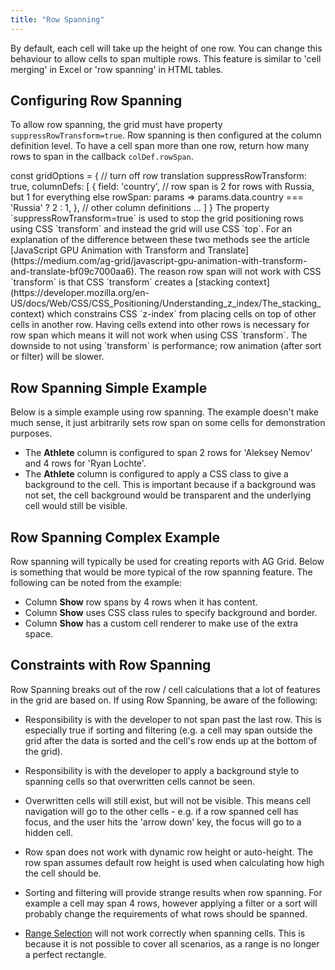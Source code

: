```yaml
---
title: "Row Spanning"
---
```


By default, each cell will take up the height of one row. You can change this behaviour
to allow cells to span multiple rows. This feature is similar to 'cell merging' in Excel
or 'row spanning' in HTML tables.


## Configuring Row Spanning

To allow row spanning, the grid must have property `suppressRowTransform=true`.
Row spanning is then configured at the column definition level. To have a cell
span more than one row, return how many rows to span in the callback
`colDef.rowSpan`.

<api-documentation source='column-properties/properties.json' section='spanning' names='["rowSpan"]' ></api-documentation>

<snippet spaceBetweenProperties="true">
const gridOptions = {
    // turn off row translation
    suppressRowTransform: true,
    columnDefs: [
        {
            field: 'country',
            // row span is 2 for rows with Russia, but 1 for everything else
            rowSpan: params => params.data.country === 'Russia' ? 2 : 1,
        },
        // other column definitions ...
    ]
}
</snippet>

<note>
The property `suppressRowTransform=true` is used to stop the grid positioning rows using CSS
`transform` and instead the grid will use CSS `top`.
For an explanation of the difference between these two methods see the article
[JavaScript GPU Animation with Transform and Translate](https://medium.com/ag-grid/javascript-gpu-animation-with-transform-and-translate-bf09c7000aa6).
The reason row span will not work with CSS `transform` is that CSS `transform` creates a
[stacking context](https://developer.mozilla.org/en-US/docs/Web/CSS/CSS_Positioning/Understanding_z_index/The_stacking_context)
which constrains CSS `z-index` from placing cells on top of other cells in another row.
Having cells extend into other rows is necessary for row span which means it will not work
when using CSS `transform`. The downside to not using `transform` is performance; row animation
(after sort or filter) will be slower.
</note>

## Row Spanning Simple Example

Below is a simple example using row spanning. The example doesn't make much sense,
it just arbitrarily sets row span on some cells for demonstration purposes.

- The **Athlete** column is configured to span 2 rows for 'Aleksey Nemov' and 4 rows for 'Ryan Lochte'.
- The **Athlete** column is configured to apply a CSS class to give a background to the cell. This is important because if a background was not set, the cell background would be transparent and the underlying cell would still be visible.


<grid-example title='Row Spanning Simple' name='row-spanning-simple' type='generated' options=' { "exampleHeight":  580 }'></grid-example>

## Row Spanning Complex Example

Row spanning will typically be used for creating reports with AG Grid. Below
is something that would be more typical of the row spanning feature. The following
can be noted from the example:


- Column **Show** row spans by 4 rows when it has content.
- Column **Show** uses CSS class rules to specify background and border.
- Column **Show** has a custom cell renderer to make use of the extra space.


<grid-example title='Row Spanning Complex' name='row-spanning-complex' type='generated' options=' { "exampleHeight": 580 } '></grid-example>

## Constraints with Row Spanning


Row Spanning breaks out of the row / cell calculations that a lot of features in the grid are based on.
If using Row Spanning, be aware of the following:

- Responsibility is with the developer to not span past the last row. This is especially true if sorting and filtering (e.g. a cell may span outside the grid after the data is sorted and the cell's row ends up at the bottom of the grid).

- Responsibility is with the developer to apply a background style to spanning cells so that overwritten cells cannot be seen.

- Overwritten cells will still exist, but will not be visible. This means cell navigation will go to the other cells - e.g. if a row spanned cell has focus, and the user hits the 'arrow down' key, the focus will go to a hidden cell.

- Row span does not work with dynamic row height or auto-height. The row span assumes default row height is used when calculating how high the cell should be.

- Sorting and filtering will provide strange results when row spanning. For example a cell may span 4 rows, however applying a filter or a sort will probably change the requirements of what rows should be spanned.

- [Range Selection](/range-selection/) will not work correctly when spanning cells. This is because it is not possible to cover all scenarios, as a range is no longer a perfect rectangle.